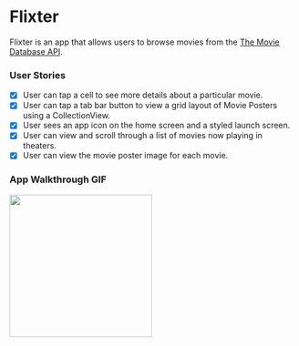 # Flixter

Flixter is an app that allows users to browse movies from the [The Movie Database API](http://docs.themoviedb.apiary.io/#).

### User Stories

- [x] User can tap a cell to see more details about a particular movie.
- [x] User can tap a tab bar button to view a grid layout of Movie Posters using a CollectionView.
- [x] User sees an app icon on the home screen and a styled launch screen.
- [x] User can view and scroll through a list of movies now playing in theaters.
- [x] User can view the movie poster image for each movie.

### App Walkthrough GIF
<img src="https://recordit.co/RqkLh6Q8SM.gif" width=250><br>
